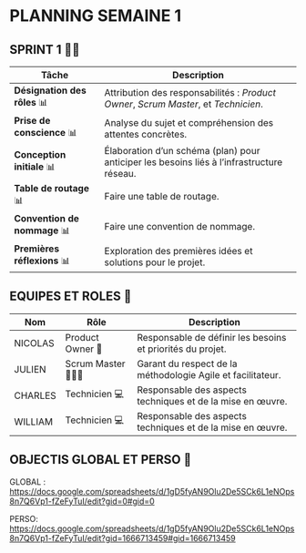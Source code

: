 # PLANNING SEMAINE 1

## SPRINT 1 🏃‍♂️

| **Tâche**                     | **Description**                                                                                   |
|-------------------------------|---------------------------------------------------------------------------------------------------|
| **Désignation des rôles** 📊    | Attribution des responsabilités : *Product Owner*, *Scrum Master*, et *Technicien*.                                       |
| **Prise de conscience** 📊      | Analyse du sujet et compréhension des attentes concrètes.         |
| **Conception initiale** 📊      | Élaboration d’un schéma (plan) pour anticiper les besoins liés à l’infrastructure réseau.        |
| **Table de routage** 📊     | Faire une table de routage.                                    |
| **Convention de nommage** 📊     | Faire une convention de nommage.                                    |
| **Premières réflexions** 📊     | Exploration des premières idées et solutions pour le projet.                                    |

## EQUIPES ET ROLES 🏢

| **Nom**          | **Rôle**          | **Description**                                     |
|-------------------|-------------------|-----------------------------------------------------|
| NICOLAS | Product Owner 🎯  | Responsable de définir les besoins et priorités du projet. |
| JULIEN | Scrum Master 🧑‍🤝‍🧑    | Garant du respect de la méthodologie Agile et facilitateur.|
| CHARLES | Technicien  💻    | Responsable des aspects techniques et de la mise en œuvre. |
| WILLIAM | Technicien 💻     | Responsable des aspects techniques et de la mise en œuvre. |


## OBJECTIS GLOBAL ET PERSO 🥇

GLOBAL :
https://docs.google.com/spreadsheets/d/1gD5fyAN9Olu2De5SCk6L1eNOps8n7Q6Vp1-fZeFyTuI/edit?gid=0#gid=0

PERSO:
https://docs.google.com/spreadsheets/d/1gD5fyAN9Olu2De5SCk6L1eNOps8n7Q6Vp1-fZeFyTuI/edit?gid=1666713459#gid=1666713459
